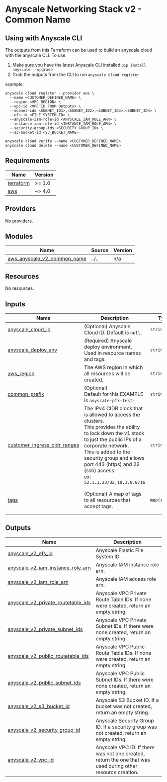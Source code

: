 # Anyscale Networking Stack v2 - Common Name

## Using with Anyscale CLI

The outputs from this Terraform can be used to build an anyscale cloud with the anyscale CLI. To use:
1. Make sure you have the latest Anyscale CLI installed `pip install anyscale --upgrade`
2. Grab the outputs from the CLI to run `anyscale cloud register`

example:

```
anyscale cloud register --provider aws \
  --name <CUSTOMER_DEFINED_NAME> \
  --region <VPC_REGION> \
  --vpc-id <VPC ID FROM Outputs> \
  --subnet-ids <SUBNET_ID1>,<SUBNET_ID2>,<SUBNET_ID3>,<SUBNET_ID4> \
  --efs-id <FILE_SYSTEM_ID> \
  --anyscale-iam-role-id <ANYSCALE_IAM_ROLE_ARN> \
  --instance-iam-role-id <INSTANCE_IAM_ROLE_ARN> \
  --security-group-ids <SECURITY_GROUP_ID> \
  --s3-bucket-id <S3_BUCKET_NAME>

anyscale cloud verify --name <CUSTOMER_DEFINED_NAME>
anyscale cloud delete --name <CUSTOMER_DEFINED_NAME>
```

<!-- BEGINNING OF PRE-COMMIT-TERRAFORM DOCS HOOK -->
## Requirements

| Name | Version |
|------|---------|
| <a name="requirement_terraform"></a> [terraform](#requirement\_terraform) | >= 1.0 |
| <a name="requirement_aws"></a> [aws](#requirement\_aws) | ~> 4.0 |

## Providers

No providers.

## Modules

| Name | Source | Version |
|------|--------|---------|
| <a name="module_aws_anyscale_v2_common_name"></a> [aws\_anyscale\_v2\_common\_name](#module\_aws\_anyscale\_v2\_common\_name) | ../.. | n/a |

## Resources

No resources.

## Inputs

| Name | Description | Type | Default | Required |
|------|-------------|------|---------|:--------:|
| <a name="input_anyscale_cloud_id"></a> [anyscale\_cloud\_id](#input\_anyscale\_cloud\_id) | (Optional) Anyscale Cloud ID. Default is `null`. | `string` | `null` | no |
| <a name="input_anyscale_deploy_env"></a> [anyscale\_deploy\_env](#input\_anyscale\_deploy\_env) | (Required) Anyscale deploy environment. Used in resource names and tags. | `string` | n/a | yes |
| <a name="input_aws_region"></a> [aws\_region](#input\_aws\_region) | The AWS region in which all resources will be created. | `string` | n/a | yes |
| <a name="input_common_prefix"></a> [common\_prefix](#input\_common\_prefix) | (Optional)<br>Default for this EXAMPLE is `anyscale-pfx-test-` | `string` | `"anyscale-pfx-test-"` | no |
| <a name="input_customer_ingress_cidr_ranges"></a> [customer\_ingress\_cidr\_ranges](#input\_customer\_ingress\_cidr\_ranges) | The IPv4 CIDR block that is allowed to access the clusters.<br>This provides the ability to lock down the v1 stack to just the public IPs of a corporate network.<br>This is added to the security group and allows port 443 (https) and 22 (ssh) access.<br>ex: `52.1.1.23/32,10.1.0.0/16` | `string` | n/a | yes |
| <a name="input_tags"></a> [tags](#input\_tags) | (Optional) A map of tags to all resources that accept tags. | `map(string)` | <pre>{<br>  "environment": "test",<br>  "test": true<br>}</pre> | no |

## Outputs

| Name | Description |
|------|-------------|
| <a name="output_anyscale_v2_efs_id"></a> [anyscale\_v2\_efs\_id](#output\_anyscale\_v2\_efs\_id) | Anyscale Elastic File System ID. |
| <a name="output_anyscale_v2_iam_instance_role_arn"></a> [anyscale\_v2\_iam\_instance\_role\_arn](#output\_anyscale\_v2\_iam\_instance\_role\_arn) | Anyscale IAM instance role arn. |
| <a name="output_anyscale_v2_iam_role_arn"></a> [anyscale\_v2\_iam\_role\_arn](#output\_anyscale\_v2\_iam\_role\_arn) | Anyscale IAM access role arn. |
| <a name="output_anyscale_v2_private_routetable_ids"></a> [anyscale\_v2\_private\_routetable\_ids](#output\_anyscale\_v2\_private\_routetable\_ids) | Anyscale VPC Private Route Table IDs. If none were created, return an empty string. |
| <a name="output_anyscale_v2_private_subnet_ids"></a> [anyscale\_v2\_private\_subnet\_ids](#output\_anyscale\_v2\_private\_subnet\_ids) | Anyscale VPC Private Subnet IDs. If there were none created, return an empty string. |
| <a name="output_anyscale_v2_public_routetable_ids"></a> [anyscale\_v2\_public\_routetable\_ids](#output\_anyscale\_v2\_public\_routetable\_ids) | Anyscale VPC Public Route Table IDs. If none were created, return an empty string. |
| <a name="output_anyscale_v2_public_subnet_ids"></a> [anyscale\_v2\_public\_subnet\_ids](#output\_anyscale\_v2\_public\_subnet\_ids) | Anyscale VPC Public Subnet IDs. If there were none created, return an empty string. |
| <a name="output_anyscale_v2_s3_bucket_id"></a> [anyscale\_v2\_s3\_bucket\_id](#output\_anyscale\_v2\_s3\_bucket\_id) | Anyscale S3 Bucket ID. If a bucket was not created, return an empty string. |
| <a name="output_anyscale_v2_security_group_id"></a> [anyscale\_v2\_security\_group\_id](#output\_anyscale\_v2\_security\_group\_id) | Anyscale Security Group ID. If a security group was not created, return an empty string. |
| <a name="output_anyscale_v2_vpc_id"></a> [anyscale\_v2\_vpc\_id](#output\_anyscale\_v2\_vpc\_id) | Anyscale VPC ID. If there was not one created, return the one that was used during other resource creation. |
<!-- END OF PRE-COMMIT-TERRAFORM DOCS HOOK -->
